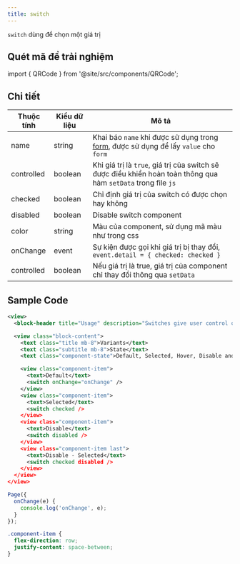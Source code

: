 ```yaml
---
title: switch
---
```


`switch` dùng để chọn một giá trị

## Quét mã để trải nghiệm

import { QRCode } from '@site/src/components/QRCode';

<QRCode page="pages/component/basic/switch/index" />

## Chi tiết

| Thuộc tính | Kiểu dữ liệu | Mô tả                                                                                                          |
| ---------- | ------------ | -------------------------------------------------------------------------------------------------------------- |
| name       | string       | Khai báo `name` khi được sử dụng trong [form](form), được sử dụng để lấy `value` cho `form`                    |
| controlled | boolean      | Khi giá trị là `true`, giá trị của switch sẽ được điều khiển hoàn toàn thông qua hàm `setData` trong file `js` |
| checked    | boolean      | Chỉ định giá trị của switch có được chọn hay không                                                             |
| disabled   | boolean      | Disable switch component                                                                                       |
| color      | string       | Màu của component, sử dụng mã màu như trong css                                                                |
| onChange   | event        | Sự kiện được gọi khi giá trị bị thay đổi, `event.detail = { checked: checked }`                                |
| controlled | boolean      | Nếu giá trị là true, giá trị của component chỉ thay đổi thông qua `setData`                                    |

## Sample Code

```xml title=index.txml
<view>
  <block-header title="Usage" description="Switches give user control over a feature or option that can be turned on or off." />

  <view class="block-content">
    <text class="title mb-8">Variants</text>
    <text class="subtitle mb-8">State</text>
    <text class="component-state">Default, Selected, Hover, Disable and Disable - Selected</text>

    <view class="component-item">
      <text>Default</text>
      <switch onChange="onChange" />
    </view>
    <view class="component-item">
      <text>Selected</text>
      <switch checked />
    </view>
    <view class="component-item">
      <text>Disable</text>
      <switch disabled />
    </view>
    <view class="component-item last">
      <text>Disable - Selected</text>
      <switch checked disabled />
    </view>
  </view>
</view>
```

```js title=index.js
Page({
  onChange(e) {
    console.log('onChange', e);
  }
});
```

```css title=index.tcss
.component-item {
  flex-direction: row;
  justify-content: space-between;
}
```
